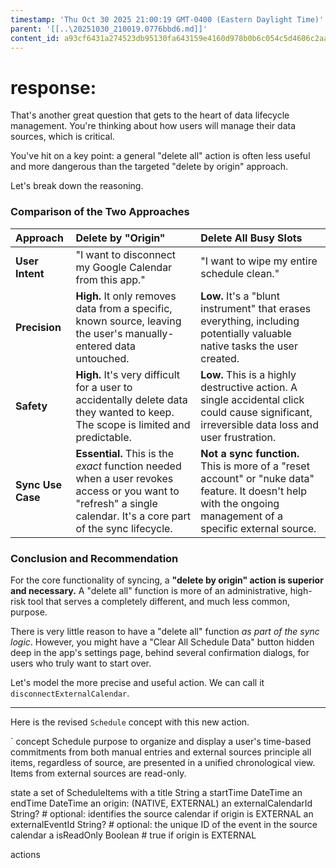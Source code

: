 ```yaml
---
timestamp: 'Thu Oct 30 2025 21:00:19 GMT-0400 (Eastern Daylight Time)'
parent: '[[..\20251030_210019.0776bbd6.md]]'
content_id: a93cf6431a274523db95130fa643159e4160d978b0b6c054c5d4606c2aa2f4a9
---
```


# response:

That's another great question that gets to the heart of data lifecycle management. You're thinking about how users will manage their data sources, which is critical.

You've hit on a key point: a general "delete all" action is often less useful and more dangerous than the targeted "delete by origin" approach.

Let's break down the reasoning.

### Comparison of the Two Approaches

| Approach          | **Delete by "Origin"**                                                                                                                                            | **Delete All Busy Slots**                                                                                                                                     |
| :---------------- | :---------------------------------------------------------------------------------------------------------------------------------------------------------------- | :------------------------------------------------------------------------------------------------------------------------------------------------------------ |
| **User Intent**   | "I want to disconnect my Google Calendar from this app."                                                                                                          | "I want to wipe my entire schedule clean."                                                                                                                    |
| **Precision**     | **High.** It only removes data from a specific, known source, leaving the user's manually-entered data untouched.                                                 | **Low.** It's a "blunt instrument" that erases everything, including potentially valuable native tasks the user created.                                      |
| **Safety**        | **High.** It's very difficult for a user to accidentally delete data they wanted to keep. The scope is limited and predictable.                                   | **Low.** This is a highly destructive action. A single accidental click could cause significant, irreversible data loss and user frustration.                 |
| **Sync Use Case** | **Essential.** This is the *exact* function needed when a user revokes access or you want to "refresh" a single calendar. It's a core part of the sync lifecycle. | **Not a sync function.** This is more of a "reset account" or "nuke data" feature. It doesn't help with the ongoing management of a specific external source. |

### Conclusion and Recommendation

For the core functionality of syncing, a **"delete by origin" action is superior and necessary.** A "delete all" function is more of an administrative, high-risk tool that serves a completely different, and much less common, purpose.

There is very little reason to have a "delete all" function *as part of the sync logic*. However, you might have a "Clear All Schedule Data" button hidden deep in the app's settings page, behind several confirmation dialogs, for users who truly want to start over.

Let's model the more precise and useful action. We can call it `disconnectExternalCalendar`.

***

Here is the revised `Schedule` concept with this new action.

\`
concept Schedule
purpose to organize and display a user's time-based commitments from both manual entries and external sources
principle all items, regardless of source, are presented in a unified chronological view. Items from external sources are read-only.

state
a set of ScheduleItems with
a title String
a startTime DateTime
an endTime DateTime
an origin: (NATIVE, EXTERNAL)
an externalCalendarId String? # optional: identifies the source calendar if origin is EXTERNAL
an externalEventId String? # optional: the unique ID of the event in the source calendar
a isReadOnly Boolean # true if origin is EXTERNAL

actions
